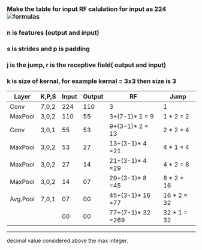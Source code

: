 ### Make the table for input RF calulation for input as 224![formulas](https://user-images.githubusercontent.com/48135589/59979374-bc052480-9604-11e9-8efb-2254955ebd44.JPG)

### n is features (output and input)

### s is strides and p is padding 

### j is the jump, r is the receptive field( output and input)

### k is size of kernal, for example kernal = 3x3 then size is 3

| Layer    | K,P,S | Input | Output | RF                | Jump        |
| -------- | ----- | ----- | ------ | ----------------- | ----------- |
| Conv     | 7,0,2 | 224   | 110    | 3                 | 1           |
| MaxPool  | 3,0,2 | 110   | 55     | 3+(7-1)* 1 = 9    | 1 * 2 = 2   |
| Conv     | 3,0,1 | 55    | 53     | 9+(3-1)* 2 = 13   | 2 * 2 = 4   |
| MaxPool  | 3,0,2 | 53    | 27     | 13+(3-1)* 4 =21   | 4 * 1 = 4   |
| MaxPool  | 3,0,2 | 27    | 14     | 21+(3-1)* 4 =29   | 4 * 2 = 8   |
| MaxPool  | 3,0,2 | 14    | 07     | 29+(3-1)* 8 =45   | 8 * 2 = 16  |
| Avg.Pool | 7,0,1 | 07    | 00     | 45+(3-1)* 16 =77  | 16 * 2 = 32 |
|          |       | 00    | 00     | 77+(7-1)* 32 =269 | 32 * 1 = 32 |

------

decimal value considered above the max integer.
